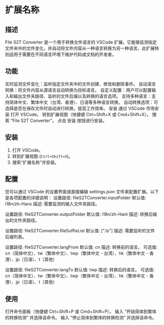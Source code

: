 # 扩展名称

## 描述
File S2T Converter 是一个用于转换文件语言的 VSCode 扩展。它能够监测指定文件夹中的文件变化，并自动将文件内容从一种语言转换为另一种语言。此扩展特别适用于需要在不同语言环境下维护代码或文档的开发者。

## 功能
实时监测文件变化：监听指定文件夹中的文件创建、修改和删除事件。
自动语言转换：将文件内容从源语言自动转换为目标语言。
自定义配置：用户可以配置输入和输出文件夹路径、监听的文件后缀以及转换的语言选项。
支持多种语言：支持简体中文、繁体中文（台湾、香港）、日语等多种语言转换。
自动转换选项：可选择是否在保存文件时自动进行转换，提高工作效率。
安装
通过 VSCode 市场安装
打开 VSCode。
转到扩展视图（快捷键 Ctrl+Shift+X 或 Cmd+Shift+X）。
搜索 “File S2T Converter”。
点击 安装 按钮进行安装。

## 安装
1. 打开 VSCode。
2. 转到扩展视图 (`Ctrl+Shift+X`)。
3. 搜索“扩展名称”并安装。

## 配置
您可以通过 VSCode 的设置界面或直接编辑 settings.json 文件来配置扩展。以下是各项配置的详细说明：
设置路径: fileS2TConverter.inputFolder
默认值: i18n/zh-Hans
描述: 需要监测的输入文件夹路径。

设置路径: fileS2TConverter.outputFolder
默认值: i18n/zh-Hant
描述: 转换后输出的文件夹路径。

设置路径: fileS2TConverter.fileSuffixList
默认值: [".ts"]
描述: 需要监听的文件后缀列表。

设置路径: fileS2TConverter.langFrom
默认值: cn
描述: 转换前的语言。
可选值: cn（简体中文）、tw（繁体中文）、twp（繁体中文 - 台湾）、hk（繁体中文 - 香港）、jp（日语）、t（其他）

设置路径: fileS2TConverter.langTo
默认值: twp
描述: 转换后的语言。
可选值: cn（简体中文）、tw（繁体中文）、twp（繁体中文 - 台湾）、hk（繁体中文 - 香港）、jp（日语）、t（其他）

## 使用

打开命令面板（快捷键 Ctrl+Shift+P 或 Cmd+Shift+P）。
输入 “开始简体到繁体的转换检测” 并选择该命令。
输入 “停止简体到繁体的转换检测” 并选择该命令。